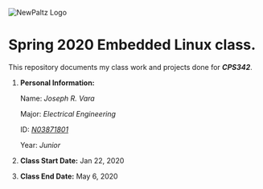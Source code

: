 ![NewPaltz Logo](https://www.newpaltz.edu/media/identity/logos/newpaltzlogo.jpg) <!-- .element height="75%" width="75%" -->
# **Spring 2020 Embedded Linux class.**
This repository documents my class work and projects done for *__CPS342__*.

1. **Personal Information:**

	Name: *Joseph R. Vara*

	Major: *Electrical Engineering*
	
	ID: [*N03871801*](https://github.com/JosephRVara)
	
	Year: *Junior*

2. **Class Start Date:** Jan 22, 2020

3. **Class End Date:** May 6, 2020
